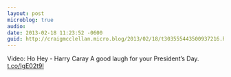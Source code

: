 ```yaml
---
layout: post
microblog: true
audio: 
date: 2013-02-18 11:23:52 -0600
guid: http://craigmcclellan.micro.blog/2013/02/18/t303555443500937216.html
---
```

Video: Ho Hey - Harry Caray A good laugh for your President’s Day. [t.co/IgE02t9I](http://t.co/IgE02t9I)
